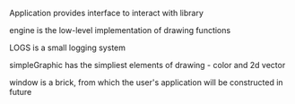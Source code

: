 Application provides interface to interact with library

engine is the low-level implementation of drawing functions

LOGS is a small logging system

simpleGraphic has the simpliest elements of drawing - color and 2d vector

window is a brick, from which the user's application will be constructed in future
